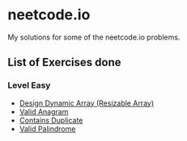 # neetcode.io

My solutions for some of the neetcode.io problems.

## List of Exercises done

### Level Easy

- [Design Dynamic Array (Resizable Array)](./Easy/DesignDynamicArray/README.md)
- [Valid Anagram](./Easy/ValidAnagram/README.md)
- [Contains Duplicate](./Easy/ContainsDuplicate/README.md)
- [Valid Palindrome](./Easy/ValidPalindrome/README.md)
